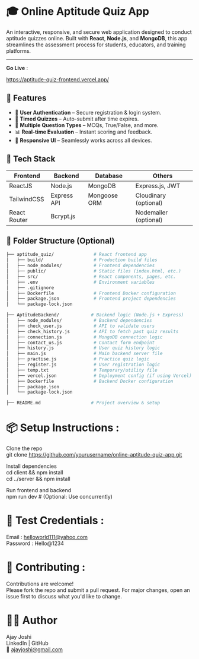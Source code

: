 # 🎓 Online Aptitude Quiz App

An interactive, responsive, and secure web application designed to conduct aptitude quizzes online. Built with **React**, **Node.js**, and **MongoDB**, this app streamlines the assessment process for students, educators, and training platforms.

---
**Go Live** : 

https://aptitude-quiz-frontend.vercel.app/


## 🚀 Features

- 🔐 **User Authentication** – Secure registration & login system.
- 🧠 **Timed Quizzes** – Auto-submit after time expires.
- 📝 **Multiple Question Types** – MCQs, True/False, and more.
- 📊 **Real-time Evaluation** – Instant scoring and feedback.
- 📱 **Responsive UI** – Seamlessly works across all devices.


## 🔧 Tech Stack

| Frontend      | Backend      | Database     | Others                |
|---------------|--------------|--------------|-----------------------|
| ReactJS       | Node.js      | MongoDB      | Express.js, JWT       |
| TailwindCSS   | Express API  | Mongoose ORM | Cloudinary (optional) |
| React Router  | Bcrypt.js    |              | Nodemailer (optional) |


## 📂 Folder Structure (Optional)

```bash
├── aptitude_quiz/               # React frontend app
│   ├── build/                   # Production build files
│   ├── node_modules/            # Frontend dependencies
│   ├── public/                  # Static files (index.html, etc.)
│   ├── src/                     # React components, pages, etc.
│   ├── .env                     # Environment variables
│   ├── .gitignore
│   ├── Dockerfile               # Frontend Docker configuration
│   ├── package.json             # Frontend project dependencies
│   └── package-lock.json

├── AptitudeBackend/            # Backend logic (Node.js + Express)
│   ├── node_modules/            # Backend dependencies
│   ├── check_user.js            # API to validate users
│   ├── check_history.js         # API to fetch past quiz results
│   ├── connection.js            # MongoDB connection logic
│   ├── contact_us.js            # Contact form endpoint
│   ├── history.js               # User quiz history logic
│   ├── main.js                  # Main backend server file
│   ├── practise.js              # Practice quiz logic
│   ├── register.js              # User registration logic
│   ├── temp.txt                 # Temporary/utility file
│   ├── vercel.json              # Deployment config (if using Vercel)
│   ├── Dockerfile               # Backend Docker configuration
│   ├── package.json
│   └── package-lock.json

├── README.md                   # Project overview & setup
```


# 📦 Setup Instructions : 
Clone the repo  
git clone https://github.com/yourusername/online-aptitude-quiz-app.git

Install dependencies    
cd client && npm install  
cd ../server && npm install  

Run frontend and backend    
npm run dev     # (Optional: Use concurrently)  


# 🧪 Test Credentials : 
Email : helloworld111@yahoo.com  
Password : Hello@1234  


# 🙌 Contributing : 
Contributions are welcome!  
Please fork the repo and submit a pull request. For major changes, open an issue first to discuss what you'd like to change.  


# 👨‍💻 Author
Ajay Joshi  
LinkedIn | GitHub  
📧 ajayjoshi@gmail.com  
